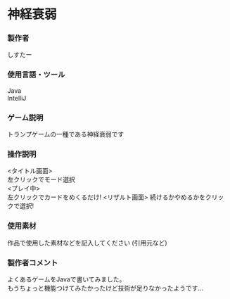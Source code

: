 # 神経衰弱  

### 製作者  
しすたー  

### 使用言語・ツール
Java  
IntelliJ  

### ゲーム説明  
トランプゲームの一種である神経衰弱です  

### 操作説明
<タイトル画面>  
左クリックでモード選択  
<プレイ中>  
左クリックでカードをめくるだけ!
<リザルト画面>
続けるかやめるかをクリックで選択!

### 使用素材 
作品で使用した素材などを記入してください  (引用元など)

### 製作者コメント  
よくあるゲームをJavaで書いてみました。  
もうちょっと機能つけてみたかったけど技術が足りなかったようです...  
